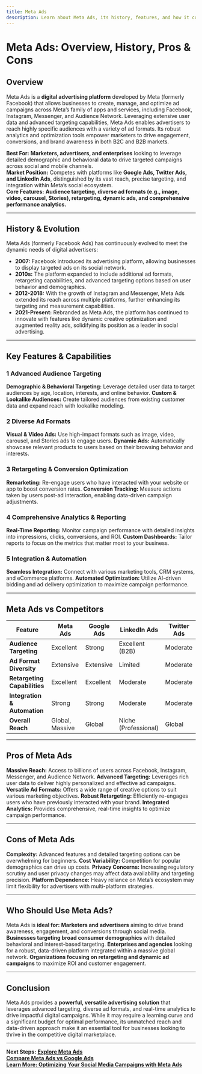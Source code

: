 ```yaml
---
title: Meta Ads
description: Learn about Meta Ads, its history, features, and how it compares to other digital advertising platforms.
---
```


# **Meta Ads: Overview, History, Pros & Cons**

## **Overview**

Meta Ads is a **digital advertising platform** developed by Meta (formerly Facebook) that allows businesses to create, manage, and optimize ad campaigns across Meta’s family of apps and services, including Facebook, Instagram, Messenger, and Audience Network. Leveraging extensive user data and advanced targeting capabilities, Meta Ads enables advertisers to reach highly specific audiences with a variety of ad formats. Its robust analytics and optimization tools empower marketers to drive engagement, conversions, and brand awareness in both B2C and B2B markets.

**Best For:** **Marketers, advertisers, and enterprises** looking to leverage detailed demographic and behavioral data to drive targeted campaigns across social and mobile channels.  
 **Market Position:** Competes with platforms like **Google Ads, Twitter Ads, and LinkedIn Ads**, distinguished by its vast reach, precise targeting, and integration within Meta’s social ecosystem.  
 **Core Features:** **Audience targeting, diverse ad formats (e.g., image, video, carousel, Stories), retargeting, dynamic ads, and comprehensive performance analytics.**

---

## **History & Evolution**

Meta Ads (formerly Facebook Ads) has continuously evolved to meet the dynamic needs of digital advertisers:

- **2007:** Facebook introduced its advertising platform, allowing businesses to display targeted ads on its social network.
- **2010s:** The platform expanded to include additional ad formats, retargeting capabilities, and advanced targeting options based on user behavior and demographics.
- **2012-2018:** With the growth of Instagram and Messenger, Meta Ads extended its reach across multiple platforms, further enhancing its targeting and measurement capabilities.
- **2021-Present:** Rebranded as Meta Ads, the platform has continued to innovate with features like dynamic creative optimization and augmented reality ads, solidifying its position as a leader in social advertising.

---

## **Key Features & Capabilities**

### **1 Advanced Audience Targeting**

**Demographic & Behavioral Targeting:** Leverage detailed user data to target audiences by age, location, interests, and online behavior.
**Custom & Lookalike Audiences:** Create tailored audiences from existing customer data and expand reach with lookalike modeling.

### **2 Diverse Ad Formats**

**Visual & Video Ads:** Use high-impact formats such as image, video, carousel, and Stories ads to engage users.
**Dynamic Ads:** Automatically showcase relevant products to users based on their browsing behavior and interests.

### **3 Retargeting & Conversion Optimization**

**Remarketing:** Re-engage users who have interacted with your website or app to boost conversion rates.
**Conversion Tracking:** Measure actions taken by users post-ad interaction, enabling data-driven campaign adjustments.

### **4 Comprehensive Analytics & Reporting**

**Real-Time Reporting:** Monitor campaign performance with detailed insights into impressions, clicks, conversions, and ROI.
**Custom Dashboards:** Tailor reports to focus on the metrics that matter most to your business.

### **5 Integration & Automation**

**Seamless Integration:** Connect with various marketing tools, CRM systems, and eCommerce platforms.
**Automated Optimization:** Utilize AI-driven bidding and ad delivery optimization to maximize campaign performance.

---

## **Meta Ads vs Competitors**

| Feature                      | Meta Ads        | Google Ads | LinkedIn Ads         | Twitter Ads |
| ---------------------------- | --------------- | ---------- | -------------------- | ----------- |
| **Audience Targeting**       | Excellent       | Strong     | Excellent (B2B)      | Moderate    |
| **Ad Format Diversity**      | Extensive       | Extensive  | Limited              | Moderate    |
| **Retargeting Capabilities** | Excellent       | Excellent  | Moderate             | Moderate    |
| **Integration & Automation** | Strong          | Strong     | Moderate             | Moderate    |
| **Overall Reach**            | Global, Massive | Global     | Niche (Professional) | Global      |

---

## **Pros of Meta Ads**

**Massive Reach:** Access to billions of users across Facebook, Instagram, Messenger, and Audience Network.
**Advanced Targeting:** Leverages rich user data to deliver highly personalized and effective ad campaigns.
**Versatile Ad Formats:** Offers a wide range of creative options to suit various marketing objectives.
**Robust Retargeting:** Efficiently re-engages users who have previously interacted with your brand.
**Integrated Analytics:** Provides comprehensive, real-time insights to optimize campaign performance.

---

## **Cons of Meta Ads**

**Complexity:** Advanced features and detailed targeting options can be overwhelming for beginners.
**Cost Variability:** Competition for popular demographics can drive up costs.
**Privacy Concerns:** Increasing regulatory scrutiny and user privacy changes may affect data availability and targeting precision.
**Platform Dependence:** Heavy reliance on Meta’s ecosystem may limit flexibility for advertisers with multi-platform strategies.

---

## **Who Should Use Meta Ads?**

Meta Ads is **ideal for:**
**Marketers and advertisers** aiming to drive brand awareness, engagement, and conversions through social media.
**Businesses targeting broad consumer demographics** with detailed behavioral and interest-based targeting.
**Enterprises and agencies** looking for a robust, data-driven platform integrated within a massive global network.
**Organizations focusing on retargeting and dynamic ad campaigns** to maximize ROI and customer engagement.

---

## **Conclusion**

Meta Ads provides a **powerful, versatile advertising solution** that leverages advanced targeting, diverse ad formats, and real-time analytics to drive impactful digital campaigns. While it may require a learning curve and a significant budget for optimal performance, its unmatched reach and data-driven approach make it an essential tool for businesses looking to thrive in the competitive digital marketplace.

---

**Next Steps:**
**[Explore Meta Ads](https://business.facebook.com/adsmanager)**  
 **[Compare Meta Ads vs Google Ads](#)**  
 **[Learn More: Optimizing Your Social Media Campaigns with Meta Ads](#)**
